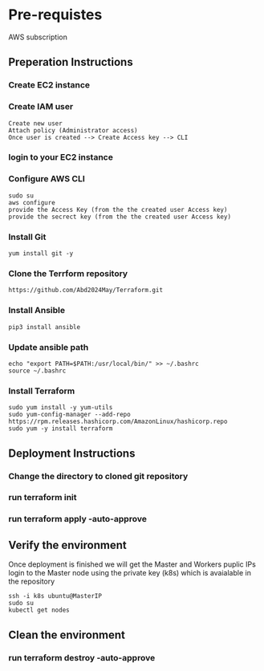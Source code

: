 # Pre-requistes
AWS subscription

## Preperation Instructions

### Create EC2 instance

### Create IAM user
    Create new user 
    Attach policy (Administrator access) 
    Once user is created --> Create Access key --> CLI
### login to your EC2 instance 
### Configure AWS CLI
    
    sudo su
    aws configure 
    provide the Access Key (from the the created user Access key)
    provide the secrect key (from the the created user Access key)
   
### Install Git
    
    yum install git -y
    
### Clone the Terrform repository
    https://github.com/Abd2024May/Terraform.git
### Install Ansible
    
    pip3 install ansible
    
### Update ansible path
   
    echo "export PATH=$PATH:/usr/local/bin/" >> ~/.bashrc
    source ~/.bashrc
   
### Install Terraform
   
    sudo yum install -y yum-utils
    sudo yum-config-manager --add-repo https://rpm.releases.hashicorp.com/AmazonLinux/hashicorp.repo
    sudo yum -y install terraform
   
## Deployment Instructions
### Change the directory to cloned git repository
### run terraform init
### run terraform apply -auto-approve 

## Verify the environment

Once deployment is finished we will get the Master and Workers puplic IPs
login to the Master node using the private key (k8s) which is avaialable in the repository
   
    ssh -i k8s ubuntu@MasterIP
    sudo su
    kubectl get nodes


## Clean the environment
### run terraform destroy -auto-approve 
